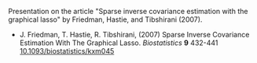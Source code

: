 Presentation on the article "Sparse inverse covariance estimation with the 
graphical lasso" by Friedman, Hastie, and Tibshirani (2007).

- J. Friedman, T. Hastie, R. Tibshirani, (2007) Sparse Inverse Covariance 
Estimation With The Graphical Lasso.  *Biostatistics*  **9**  432-441  
[10.1093/biostatistics/kxm045](http://dx.doi.org/10.1093/biostatistics/kxm045)
